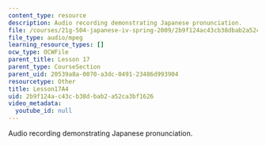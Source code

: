 ```yaml
---
content_type: resource
description: Audio recording demonstrating Japanese pronunciation.
file: /courses/21g-504-japanese-iv-spring-2009/2b9f124ac43cb38dbab2a52ca3bf1626_Lesson17A4.mp3
file_type: audio/mpeg
learning_resource_types: []
ocw_type: OCWFile
parent_title: Lesson 17
parent_type: CourseSection
parent_uid: 20539a8a-0070-a3dc-0491-23486d993904
resourcetype: Other
title: Lesson17A4
uid: 2b9f124a-c43c-b38d-bab2-a52ca3bf1626
video_metadata:
  youtube_id: null
---
```

Audio recording demonstrating Japanese pronunciation.